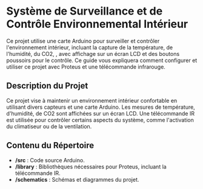 # Système de Surveillance et de Contrôle Environnemental Intérieur

Ce projet utilise une carte Arduino pour surveiller et contrôler l'environnement intérieur, incluant la capture de la température, de l'humidité, du CO2, , avec affichage sur un écran LCD et des boutons poussoirs pour le contrôle. Ce guide vous expliquera comment configurer et utiliser ce projet avec Proteus et une télécommande infrarouge.

## Description du Projet

Ce projet vise à maintenir un environnement intérieur confortable en utilisant divers capteurs et une carte Arduino. Les mesures de température, d'humidité, de CO2 sont affichées sur un écran LCD. Une télécommande IR est utilisée pour contrôler certains aspects du système, comme l'activation du climatiseur ou de la ventilation.

## Contenu du Répertoire

- **/src** : Code source Arduino.
- **/library** : Bibliothèques nécessaires pour Proteus, incluant la télécommande IR.
- **/schematics** : Schémas et diagrammes du projet.
